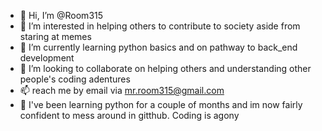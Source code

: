 - 👋 Hi, I’m @Room315
- 👀 I’m interested in helping others to contribute to society aside from staring at memes
- 🌱 I’m currently learning python basics and on pathway to back_end development
- 💞️ I’m looking to collaborate on helping others and understanding other people's coding adentures
- 📫 reach me by email via mr.room315@gmail.com 
- 🐍 I've been learning python for a couple of months and im now fairly confident to mess around in gitthub.
      Coding is  agony
<!---
Room315/Room315 is a ✨ special ✨ repository because its `README.md` (this file) appears on your GitHub profile.
You can click the Preview link to take a look at your changes.
--->
